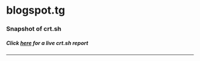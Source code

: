 # blogspot.tg
### Snapshot of crt.sh
##### Click [here](https://crt.sh/?q=5E8E77AAFDDA2BA5CE442F27D8246650BBD6508BEFBEDA35966A4DC7E6174EDC) for a live crt.sh report

---
